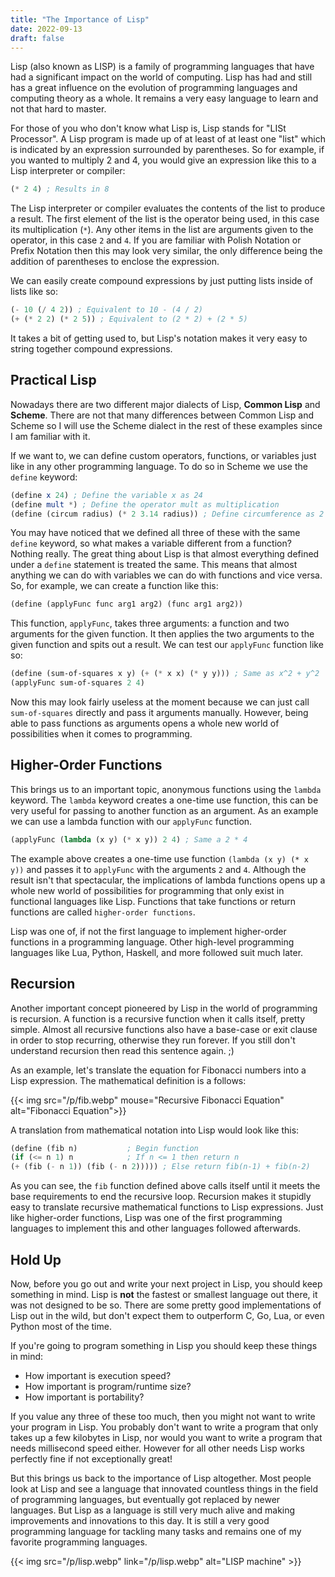 ```yaml
---
title: "The Importance of Lisp"
date: 2022-09-13
draft: false
---
```


Lisp (also known as LISP) is a family of programming languages that have had a
significant impact on the world of computing. Lisp has had and still
has a great influence on the evolution of programming languages and computing
theory as a whole. It remains a very easy language to learn and not that hard
to master. 

For those of you who don't know what Lisp is, Lisp stands for "LISt Processor".
A Lisp program is made up of at least of at least one "list" which is
indicated by an expression surrounded by parentheses. So for example,
if you wanted to multiply 2 and 4, you would give an expression like this
to a Lisp interpreter or compiler:

``` scheme
(* 2 4) ; Results in 8
```

The Lisp interpreter or compiler evaluates the contents of the list to
produce a result. The first element of the list is the operator being used,
in this case its multiplication (`*`). Any other items in the list are
arguments given to the operator, in this case `2` and `4`. If you are familiar
with Polish Notation or Prefix Notation then this may look very similar, the
only difference being the addition of parentheses to enclose the expression.

We can easily create compound expressions by just putting lists inside of
lists like so:

``` scheme
(- 10 (/ 4 2)) ; Equivalent to 10 - (4 / 2)
(+ (* 2 2) (* 2 5)) ; Equivalent to (2 * 2) + (2 * 5)
```

It takes a bit of getting used to, but Lisp's notation makes it very easy to
string together compound expressions.

## Practical Lisp

Nowadays there are two different major dialects of Lisp, **Common Lisp** and
**Scheme**. There are not that many differences between Common Lisp and
Scheme so I will use the Scheme dialect in the rest of these examples since
I am familiar with it.

If we want to, we can define custom operators, functions, or variables just
like in any other programming language. To do so in Scheme we use the
`define` keyword:

``` scheme
(define x 24) ; Define the variable x as 24
(define mult *) ; Define the operator mult as multiplication
(define (circum radius) (* 2 3.14 radius)) ; Define circumference as 2 * π * radius
```

You may have noticed that we defined all three of these with the same `define`
keyword, so what makes a variable different from a function? Nothing really.
The great thing about Lisp is that almost everything defined under a `define`
statement is treated the same. This means that almost anything we can do with
variables we can do with functions and vice versa. So, for example, we can
create a function like this:

``` scheme
(define (applyFunc func arg1 arg2) (func arg1 arg2))
```

This function, `applyFunc`, takes three arguments: a function and two arguments
for the given function. It then applies the two arguments to the given function
and spits out a result. We can test our `applyFunc` function like so:

``` scheme
(define (sum-of-squares x y) (+ (* x x) (* y y))) ; Same as x^2 + y^2
(applyFunc sum-of-squares 2 4)
```

Now this may look fairly useless at the moment because we can just call
`sum-of-squares` directly and pass it arguments manually. However, being able
to pass functions as arguments opens a whole new world of possibilities when
it comes to programming.

## Higher-Order Functions

This brings us to an important topic, anonymous functions using the `lambda`
keyword. The `lambda` keyword creates a one-time use function, this can be
very useful for passing to another function as an argument. As an example we
can use a lambda function with our `applyFunc` function.

``` scheme
(applyFunc (lambda (x y) (* x y)) 2 4) ; Same a 2 * 4
```

The example above creates a one-time use function `(lambda (x y) (* x y))`
and passes it to `applyFunc` with the arguments `2` and `4`. Although the
result isn't that spectacular, the implications of lambda functions opens up
a whole new world of possibilities for programming that only exist in
functional languages like Lisp. Functions that take functions or return
functions are called `higher-order functions`.

Lisp was one of, if not the first language to implement higher-order functions
in a programming language. Other high-level programming languages like Lua,
Python, Haskell, and more followed suit much later.

## Recursion

Another important concept pioneered by Lisp in the world of programming is
recursion. A function is a recursive function when it calls itself, pretty
simple. Almost all recursive functions also have a base-case or exit clause
in order to stop recurring, otherwise they run forever.
If you still don't understand recursion then read this sentence again. ;)

As an example, let's translate the equation for Fibonacci numbers into a
Lisp expression. The mathematical definition is a follows:

{{< img src="/p/fib.webp" mouse="Recursive Fibonacci Equation" alt="Fibonacci Equation">}}

A translation from mathematical notation into Lisp would look like this:

``` scheme
(define (fib n)			  ; Begin function
(if (<= n 1) n			  ; If n <= 1 then return n
(+ (fib (- n 1)) (fib (- n 2))))) ; Else return fib(n-1) + fib(n-2)
```

As you can see, the `fib` function defined above calls itself until it meets
the base requirements to end the recursive loop. Recursion makes it stupidly
easy to translate recursive mathematical functions to Lisp expressions.
Just like higher-order functions, Lisp was one of the first programming languages
to implement this and other languages followed afterwards.

## Hold Up

Now, before you go out and write your next project in Lisp, you should keep
something in mind. Lisp is **not** the fastest or smallest language out there, it
was not designed to be so. There are some pretty good implementations of Lisp
out in the wild, but don't expect them to outperform C, Go, Lua, or even
Python most of the time.

If you're going to program something in Lisp you should keep these things in
mind:

- How important is execution speed?
- How important is program/runtime size?
- How important is portability?

If you value any three of these too much, then you might not want to write
your program in Lisp. You probably don't want to write a program that only
takes up a few kilobytes in Lisp, nor would you want to write a program that
needs millisecond speed either. However for all other needs Lisp works
perfectly fine if not exceptionally great!

But this brings us back to the importance of Lisp altogether. Most people
look at Lisp and see a language that innovated countless things in the field
of programming languages, but eventually got replaced by newer languages. But
Lisp as a language is still very much alive and making improvements and
innovations to this day. It is still a very good programming language for
tackling many tasks and remains one of my favorite programming languages.

{{< img src="/p/lisp.webp" link="/p/lisp.webp" alt="LISP machine" >}}

